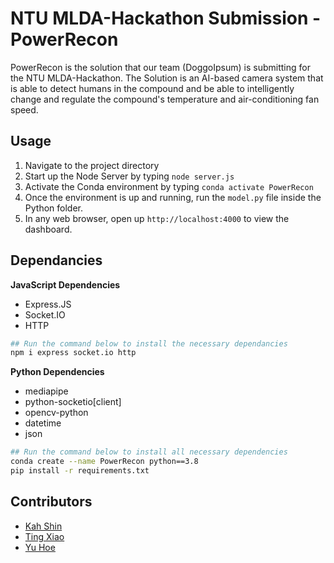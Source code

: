 # NTU MLDA-Hackathon Submission - PowerRecon

PowerRecon is the solution that our team (DoggoIpsum) is submitting for the NTU MLDA-Hackathon.
The Solution is an AI-based camera system that is able to detect humans in the compound and be able to intelligently change and regulate the compound's temperature and air-conditioning fan speed.

## Usage

1. Navigate to the project directory
2. Start up the Node Server by typing ```node server.js```
3. Activate the Conda environment by typing ```conda activate PowerRecon```
4. Once the environment is up and running, run the ```model.py``` file inside the Python folder.
5. In any web browser, open up ```http://localhost:4000``` to view the dashboard.


## Dependancies

**JavaScript Dependencies**

- Express.JS
- Socket.IO
- HTTP

```bash
## Run the command below to install the necessary dependancies
npm i express socket.io http
```


**Python Dependencies**

- mediapipe
- python-socketio[client]
- opencv-python
- datetime
- json

```bash
## Run the command below to install all necessary dependencies
conda create --name PowerRecon python==3.8
pip install -r requirements.txt
```

## Contributors
- [Kah Shin](https://www.github.com/angks)
- [Ting Xiao](https://www.github.com/tingxiao69)
- [Yu Hoe](https://www.github.com/tyh71)
